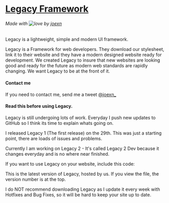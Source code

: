 # [Legacy Framework](https://legacy-framework.com)
###### Made with ![love](https://legacy-framework.com/Heart.png) by [joexn](https://twitter.com/@joexn_)

Legacy is a lightweight, simple and modern UI framework.

Legacy is a Framework for web developers. They download our stylesheet, link it to their website and they have a modern designed website ready for development.
We created Legacy to insure that new websites are looking good and ready for the future as modern web standards are rapidly changing. We want Legacy to be at the front of it.


#### Contact me

If you need to contact me, send me a tweet [@joexn_](https://twitter.com/@joexn_)

#### Read this before using Legacy.

Legacy is still undergoing lots of work. Everyday I push new updates to GitHub so I think its time to explain whats going on.

I released Legacy 1 (The first release) on the 29th. This was just a starting point, there are loads of issues and problems.

Currently I am working on Legacy 2 - It's called Legacy 2 Dev because it changes everyday and is no where near finished.


If you want to use Legacy on your website, include this code:

<link rel="stylesheet" type="text/css" href="https://legacy-framework.com/Legacy-Latest.css">



This is the latest version of Legacy, hosted by us. If you view the file, the version number is at the top.


I do NOT recommend downloading Legacy as I update it every week with Hotfixes and Bug Fixes, so it will be hard to keep your site up to date.

